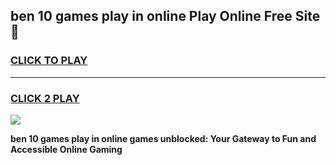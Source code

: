 
## ben 10 games play in online Play Online Free Site 👋
<h3>
<a href="https://download.freeplayer.one?title=ben_10_games_play_in_online&ref=21F">CLICK TO PLAY</a></h3>
<hr>

<h3>
<a href="https://download.freeplayer.one?title=ben_10_games_play_in_online&ref=21F">CLICK 2 PLAY</a>
  
</h3>

<a href="https://download.freeplayer.one?title=ben_10_games_play_in_online&ref=21F"><img src="https://cdnb.artstation.com/p/assets/images/images/032/539/853/original/anto-thomas-button-gif.gif"></a>


**ben 10 games play in online games unblocked: Your Gateway to Fun and Accessible Online Gaming**
